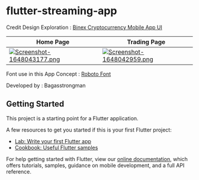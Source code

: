 # flutter-streaming-app

Credit Design Exploration : [Binex Cryptocurrency Mobile App UI](https://dribbble.com/shots/16854499-Binex-Cryptocurrency-Mobile-App-UI)

| Home Page     | Trading Page      |  
| ------------- | -------------    | 
| [![Screenshot-1648043177.png](https://i.postimg.cc/xCGYTCS5/Screenshot-1648043177.png)](https://postimg.cc/MMGg9zHf) | [![Screenshot-1648042959.png](https://i.postimg.cc/rpCYDtKD/Screenshot-1648042959.png)](https://postimg.cc/06jC3jGv)  |

Font use in this App Concept : [Roboto Font](https://fonts.google.com/specimen/Roboto?query=roboto) 

Developed by : Bagasstrongman

## Getting Started

This project is a starting point for a Flutter application.

A few resources to get you started if this is your first Flutter project:

- [Lab: Write your first Flutter app](https://flutter.dev/docs/get-started/codelab)
- [Cookbook: Useful Flutter samples](https://flutter.dev/docs/cookbook)

For help getting started with Flutter, view our
[online documentation](https://flutter.dev/docs), which offers tutorials,
samples, guidance on mobile development, and a full API reference.
